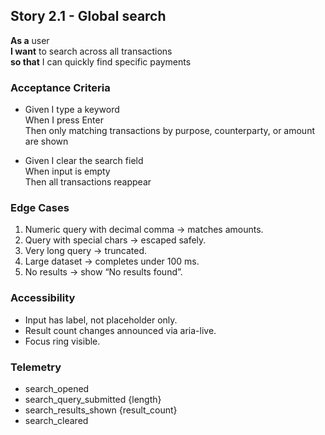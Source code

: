 ## Story 2.1 - Global search
**As a** user  
**I want** to search across all transactions  
**so that** I can quickly find specific payments  

### Acceptance Criteria
- Given I type a keyword  
  When I press Enter  
  Then only matching transactions by purpose, counterparty, or amount are shown  

- Given I clear the search field  
  When input is empty  
  Then all transactions reappear  

### Edge Cases
1. Numeric query with decimal comma → matches amounts.  
2. Query with special chars → escaped safely.  
3. Very long query → truncated.  
4. Large dataset → completes under 100 ms.  
5. No results → show “No results found”.  

### Accessibility
- Input has label, not placeholder only.  
- Result count changes announced via aria-live.  
- Focus ring visible.  

### Telemetry
- search_opened  
- search_query_submitted {length}  
- search_results_shown {result_count}  
- search_cleared  